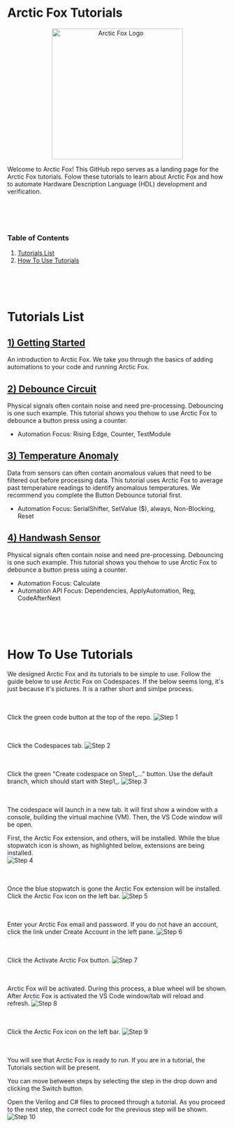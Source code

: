 # Arctic Fox Tutorials

<p align="center">
    <img src="https://icii.io/wp-content/uploads/2022/09/New-Arctic-Fox-Logo.Blue_.For-Animation.WithBehindForGaps-1.svg" alt="Arctic Fox Logo" style="width:300px;"/>
</p>

Welcome to Arctic Fox! This GitHub repo serves as a landing page for the Arctic Fox tutorials. Folow these tutorials to learn about Arctic Fox and how to automate Hardware Description Language (HDL) development and verification. 

<br>
<br>
<br>

### Table of Contents
1. [Tutorials List](#tutorials-list)
2. [How To Use Tutorials](#how-to-use-tutorials)
<br>
<br>
<br>

# Tutorials List
## [1) Getting Started](https://github.com/icii-arcticfox/GettingStartedTutorial1)
An introduction to Arctic Fox. We take you through the basics of adding automations to your code and running Arctic Fox. 

## [2) Debounce Circuit](https://github.com/icii-arcticfox/ArcticFox_Debounce_Tutorial)
Physical signals often contain noise and need pre-processing. Debouncing is one such example. This tutorial shows you thehow to use Arctic Fox to debounce a button press using a counter. 
- Automation Focus: Rising Edge, Counter, TestModule

## [3) Temperature Anomaly](https://github.com/icii-arcticfox/ArcticFox_TemperatureAnomaly_Tutorial)
Data from sensors can often contain anomalous values that need to be filtered out before processing data. This tutorial uses Arctic Fox to average past temperature readings to identify anomalous temperatures. We recommend you complete the Button Debounce tutorial first.  
- Automation Focus: SerialShifter, SetValue ($), always, Non-Blocking, Reset

## [4) Handwash Sensor](https://github.com/icii-arcticfox/ArcticFox_Handwash_Tutorial)
Physical signals often contain noise and need pre-processing. Debouncing is one such example. This tutorial shows you thehow to use Arctic Fox to debounce a button press using a counter. 
- Automation Focus: Calculate
- Automation API Focus: Dependencies, ApplyAutomation, Reg, CodeAfterNext

<br>
<br>
<br>

# How To Use Tutorials
We designed Arctic Fox and its tutorials to be simple to use. Follow the guide below to use Arctic Fox on Codespaces. If the below seems long, it's just because it's pictures. It is a rather short and simlpe process. 

<br/><br/>
Click the green code button at the top of the repo. 
![Step 1](https://icii.io/wp-content/uploads/2023/03/Screen-1.png)


<br/><br/>
Click the Codespaces tab.
![Step 2](https://icii.io/wp-content/uploads/2023/03/Screen-2.png)


<br/><br/>
Click the green "Create codespace on Step1_..." button. Use the default branch, which should start with Step1_.
![Step 3](https://icii.io/wp-content/uploads/2023/03/Screen-3.png)


<br/><br/>
The codespace will launch in a new tab. It will first show a window with a console, building the virtual machine (VM). Then, the VS Code window will be open. 

First, the Arctic Fox extension, and others, will be installed. While the blue stopwatch icon is shown, as highlighted below, extensions are being installed.  
![Step 4](https://icii.io/wp-content/uploads/2023/03/Screen-4.png)


<br/><br/>
Once the blue stopwatch is gone the Arctic Fox extension will be installed. Click the Arctic Fox icon on the left bar. 
![Step 5](https://icii.io/wp-content/uploads/2023/03/Screen-5.png)


<br/><br/>
Enter your Arctic Fox email and password. If you do not have an account, click the link under Create Account in the left pane.
![Step 6](https://icii.io/wp-content/uploads/2023/03/Screen-6.png)


<br/><br/>
Click the Activate Arctic Fox button. 
![Step 7](https://icii.io/wp-content/uploads/2023/03/Screen-7.png)


<br/><br/>
Arctic Fox will be activated. During this process, a blue wheel will be shown. After Arctic Fox is activated the VS Code window/tab will reload and refresh. 
![Step 8](https://icii.io/wp-content/uploads/2023/03/Screen-8.png)


<br/><br/>
Click the Arctic Fox icon on the left bar.
![Step 9](https://icii.io/wp-content/uploads/2023/03/Screen-9.png)


<br/><br/>
You will see that Arctic Fox is ready to run. If you are in a tutorial, the Tutorials section will be present. 

You can move between steps by selecting the step in the drop down and clicking the Switch button.

Open the Verilog and C# files to proceed through a tutorial. As you proceed to the next step, the correct code for the previous step will be shown. 
![Step 10](https://icii.io/wp-content/uploads/2023/03/Screen-10.png)